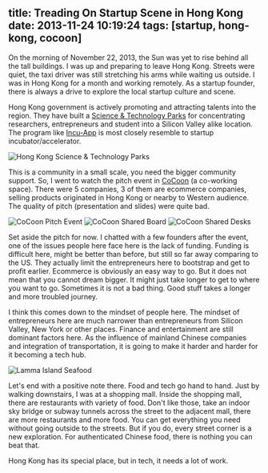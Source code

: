 title: Treading On Startup Scene in Hong Kong
date: 2013-11-24 10:19:24
tags: [startup, hong-kong, cocoon]
---

On the morning of November 22, 2013, the Sun was yet to rise behind all the tall buildings. I was up and preparing to leave Hong Kong. Streets were quiet, the taxi driver was still stretching his arms while waiting us outside. I was in Hong Kong for a month and working remotely. As a startup founder, there is always a drive to explore the local startup culture and scene.

Hong Kong government is actively promoting and attracting talents into the region. They have built a [Science & Technology Parks][hkstp] for concentrating researchers, entrepreneurs and student into a Silicon Valley alike location. The program like [Incu-App][] is most closely resemble to startup incubator/accelerator.

![Hong Kong Science & Technology Parks](/img/2013-11-14/hong-kong-science-park.jpg "Hong Kong Science & Technology Parks")

This is a community in a small scale, you need the bigger community support. So, I went to watch the pitch event in [CoCoon][] (a co-working space). There were 5 companies, 3 of them are ecommerce companies, selling products originated in Hong Kong or nearby to Western audience. The quality of pitch (presentation and slides) were quite bad.

![CoCoon Pitch Event](/img/2013-11-14/cocoon-pitch-event.jpg)
![CoCoon Shared Board](/img/2013-11-14/cocoon-wall.jpg)
![CoCoon Shared Desks](/img/2013-11-14/cocoon-shared-desks.jpg)

Set aside the pitch for now. I chatted with a few founders after the event, one of the issues people here face here is the lack of funding. Funding is difficult here, might be better than before, but still so far away comparing to the US. They actually limit the entrepreneurs here to bootstrap and get to profit earlier. Ecommerce is obviously an easy way to go. But it does not mean that you cannot dream bigger. It might just take longer to get to where you want to go. Sometimes it is not a bad thing. Good stuff takes a longer and more troubled journey.

I think this comes down to the mindset of people here. The mindset of entrepreneurs here are much narrower than entrepreneurs from Silicon Valley, New York or other places. Finance and entertainment are still dominant factors here. As the influence of mainland Chinese companies and integration of transportation, it is going to make it harder and harder for it becoming a tech hub.

![Lamma Island Seafood](/img/2013-11-14/lamma-island-seafood.jpg)

Let's end with a positive note there. Food and tech go hand to hand. Just by walking downstairs, I was at a shopping mall. Inside the shopping mall, there are restaurants with variety of food. Don't like those, take an indoor sky bridge or subway tunnels across the street to the adjacent mall, there are more restaurants and more food. You can get everything you need without going outside to the streets. But if you do, every street corner is a new exploration. For authenticated Chinese food, there is nothing you can beat that.

Hong Kong has its special place, but in tech, it needs a lot of work.

[hkstp]: http://www.hkstp.org/en-US/Homepage.aspx
[incu-app]: http://www.hkstp.org/en-US/Services-Programmes/Incubation-Programme/Incu-App/About-Incu-App-Programme.aspx
[cocoon]: http://www.hkcocoon.org/

